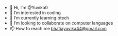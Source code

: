 - 👋 Hi, I’m @Yuvika0
- 👀 I’m interested in coding
- 🌱 I’m currently learning btech
- 💞️ I’m looking to collaborate on computer languages
- 📫 How to reach me bhatiayuvika44@gmail.com 

<!---
Yuvika0/Yuvika0 is a ✨ special ✨ repository because its `README.md` (this file) appears on your GitHub profile.
You can click the Preview link to take a look at your changes.
--->
